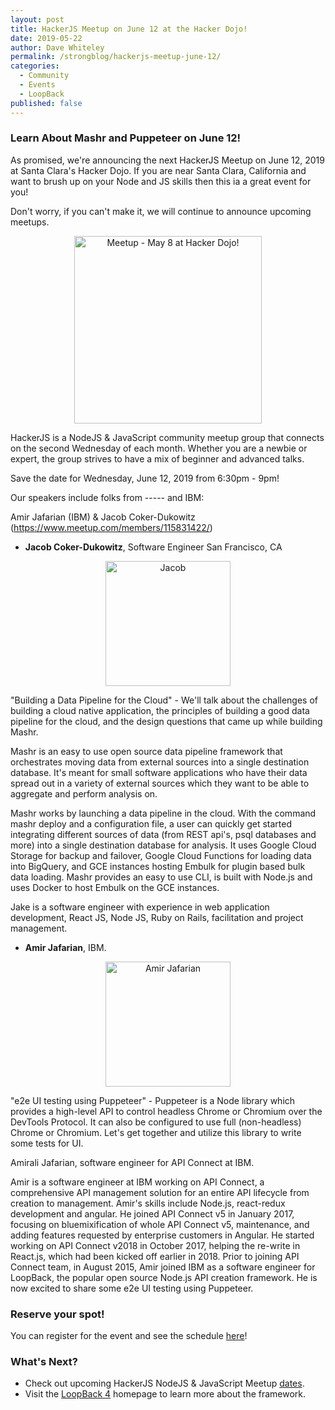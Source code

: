 ```yaml
---
layout: post
title: HackerJS Meetup on June 12 at the Hacker Dojo!
date: 2019-05-22
author: Dave Whiteley
permalink: /strongblog/hackerjs-meetup-june-12/
categories:
  - Community
  - Events
  - LoopBack
published: false
---
```


### Learn About Mashr and Puppeteer on June 12!

As promised, we're announcing the next HackerJS Meetup on June 12, 2019 at Santa Clara's Hacker Dojo. If you are near Santa Clara, California and want to brush up on your Node and JS skills then this ia a great event for you!

Don't worry, if you can't make it, we will continue to announce upcoming meetups.

<!--more-->
<p align="center"> 
<img src="https://strongloop.com/blog-assets/2019/04/Meetup-may-8-hackerdojo.png" alt="Meetup - May 8 at Hacker Dojo!" style="width: 300px"/>
</p>

HackerJS is a NodeJS & JavaScript community meetup group that connects on the second Wednesday of each month. Whether you are a newbie or expert, the group strives to have a mix of beginner and advanced talks.

Save the date for Wednesday, June 12, 2019 from 6:30pm - 9pm!

Our speakers include folks from ----- and IBM:

Amir Jafarian (IBM) & Jacob Coker-Dukowitz (https://www.meetup.com/members/115831422/)

- **Jacob Coker-Dukowitz**, Software Engineer San Francisco, CA

<p align="center"> 
<img src="https://strongloop.com/blog-assets/2019/05/liz.png" alt="Jacob" style="width: 200px"/>
</p>

"Building a Data Pipeline for the Cloud" - We'll talk about the challenges of building a cloud native application, the principles of building a good data pipeline for the cloud, and the design questions that came up while building Mashr.

Mashr is an easy to use open source data pipeline framework that orchestrates moving data from external sources into a single destination database. It's meant for small software applications who have their data spread out in a variety of external sources which they want to be able to aggregate and perform analysis on.

Mashr works by launching a data pipeline in the cloud. With the command mashr deploy and a configuration file, a user can quickly get started integrating different sources of data (from REST api's, psql databases and more) into a single destination database for analysis. It uses Google Cloud Storage for backup and failover, Google Cloud Functions for loading data into BigQuery, and GCE instances hosting Embulk for plugin based bulk data loading. Mashr provides an easy to use CLI, is built with Node.js and uses Docker to host Embulk on the GCE instances.

Jake is a software engineer with experience in web application development, React JS, Node JS, Ruby on Rails, facilitation and project management.

- **Amir Jafarian**, IBM.

<p align="center"> 
<img src="https://strongloop.com/blog-assets/2019/05/amir.png" alt="Amir Jafarian" style="width: 200px"/>
</p>

"e2e UI testing using Puppeteer" - Puppeteer is a Node library which provides a high-level API to control headless Chrome or Chromium over the DevTools Protocol. It can also be configured to use full (non-headless) Chrome or Chromium. Let's get together and utilize this library to write some tests for UI.

Amirali Jafarian, software engineer for API Connect at IBM.

Amir is a software engineer at IBM working on API Connect, a comprehensive API management solution for an entire API lifecycle from creation to management. Amir's skills include Node.js, react-redux development and angular. He joined API Connect v5 in January 2017, focusing on bluemixification of whole API Connect v5, maintenance, and adding features requested by enterprise customers in Angular. He started working on API Connect v2018 in October 2017, helping the re-write in React.js, which had been kicked off earlier in 2018. Prior to joining API Connect team, in August 2015, Amir joined IBM as a software engineer for LoopBack, the popular open source Node.js API creation framework. He is now excited to share some e2e UI testing using Puppeteer.

### Reserve your spot!

You can register for the event and see the schedule [here](https://www.meetup.com/HackerJS/events/kjhnvqyzjbqb/)!

### What's Next?

- Check out upcoming HackerJS NodeJS & JavaScript Meetup [dates](https://www.meetup.com/HackerJS/).
- Visit the [LoopBack 4](http://v4.loopback.io/) homepage to learn more about the framework. 

